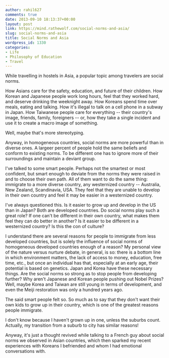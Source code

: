```yaml
---
author: rahil627
comments: true
date: 2013-09-10 18:13:37+00:00
layout: post
link: https://mind.rathewolf.com/social-norms-and-asia/
slug: social-norms-and-asia
title: Social Norms and Asia
wordpress_id: 1330
categories:
- Life
- Philosophy of Education
- Travel
---
```


While travelling in hostels in Asia, a popular topic among travelers are social norms.

How Asians care for the safety, education, and future of their children. How Korean and Japanese people work long hours, feel that they worked hard, and deserve drinking the weeknight away. How Koreans spend time over meals, eating and talking. How it's illegal to talk on a cell phone in a subway in Japan. How Taiwanese people care for everything -- their country's image, friends, family, foreigners -- or, how they take a single incident and use it to create a macro image of something.

Well, maybe that's more stereotyping.

Anyway, in homogeneous countries, social norms are more powerful than in diverse ones. A largeer percent of people hold the same beliefs and conform to existing norms. To be different one has to ignore more of their surroundings and maintain a deviant group.

I've talked to some smart people. Perhaps not the smartest or most confident, but smart enough to deviate from the norms they were raised in and to choose their own path. All of them want to do the same thing: immigrate to a more diverse country, any westernized country -- Australia, New Zealand, Scandinavia, USA. They feel that they are unable to develop in their own country and feel it may be easier in a westernized country.

I've always questioned this. Is it easier to grow up and develop in the US than in Japan? Both are developed countries. Do social norms play such a great role? If one can't be different in their own country, what makes them feel they can do better in another? Is it easier to be different in a westernized country? Is this the con of culture?

I understand there are several reasons for people to immigrate from less developed countries, but is solely the influence of social norms of homogeneous developed countries enough of a reason? My personal view of the nature versus nurture debate, in general, is so: there is a bottom line in which environment matters, the lack of access to money, education, free time, etc., but once an individual has that, especially at an early age, their potential is based on genetics. Japan and Korea have these necessary things. Are the social norms so strong as to stop people from developing further? Why aren't Japanese and Korean people pushing out Nobel Prizes? Well, maybe Korea and Taiwan are still young in terms of development, and even the Meiji restoration was only a hundred years ago.

The said smart people felt so. So much as to say that they don't want their own kids to grow up in their country, which is one of the greatest reasons people immigrate.

I don't know because I haven't grown up in one, unless the suburbs count. Actually, my transition from a suburb to city has similar reasons!

Anyway, it's just a thought revived while talking to a French guy about social norms we observed in Asian countries, which then sparked my recent experiences with Koreans I befriended and whom I had emotional conversations with.
